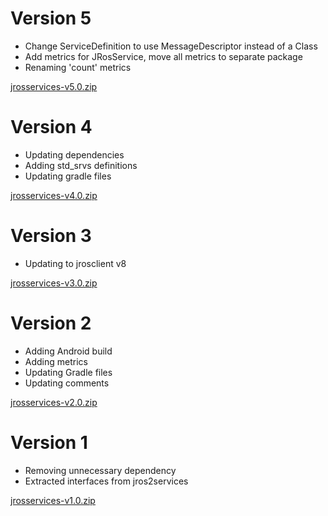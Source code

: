 # Version 5

- Change ServiceDefinition to use MessageDescriptor instead of a Class
- Add metrics for JRosService, move all metrics to separate package
- Renaming 'count' metrics

[jrosservices-v5.0.zip](https://github.com/pinorobotics/jrosservices/raw/main/jrosservices/release/jrosservices-v5.0.zip)

# Version 4

- Updating dependencies
- Adding std_srvs definitions
- Updating gradle files

[jrosservices-v4.0.zip](https://github.com/pinorobotics/jrosservices/raw/main/jrosservices/release/jrosservices-v4.0.zip)

# Version 3

- Updating to jrosclient v8

[jrosservices-v3.0.zip](https://github.com/pinorobotics/jrosservices/raw/main/jrosservices/release/jrosservices-v3.0.zip)

# Version 2

- Adding Android build
- Adding metrics
- Updating Gradle files
- Updating comments

[jrosservices-v2.0.zip](https://github.com/pinorobotics/jrosservices/raw/main/jrosservices/release/jrosservices-v2.0.zip)

# Version 1

- Removing unnecessary dependency
- Extracted interfaces from jros2services

[jrosservices-v1.0.zip](https://github.com/pinorobotics/jrosservices/raw/main/jrosservices/release/jrosservices-v1.0.zip)
